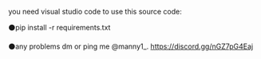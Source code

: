 you need visual studio code to use this source code:

⚫pip install -r requirements.txt

⚫any problems dm or ping me @manny1_. https://discord.gg/nGZ7pG4Eaj
